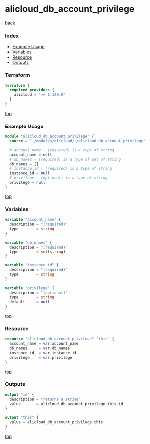 # alicloud_db_account_privilege

[back](../alicloud.md)

### Index

- [Example Usage](#example-usage)
- [Variables](#variables)
- [Resource](#resource)
- [Outputs](#outputs)

### Terraform

```terraform
terraform {
  required_providers {
    alicloud = ">= 1.120.0"
  }
}
```

[top](#index)

### Example Usage

```terraform
module "alicloud_db_account_privilege" {
  source = "./modules/alicloud/r/alicloud_db_account_privilege"

  # account_name - (required) is a type of string
  account_name = null
  # db_names - (required) is a type of set of string
  db_names = []
  # instance_id - (required) is a type of string
  instance_id = null
  # privilege - (optional) is a type of string
  privilege = null
}
```

[top](#index)

### Variables

```terraform
variable "account_name" {
  description = "(required)"
  type        = string
}

variable "db_names" {
  description = "(required)"
  type        = set(string)
}

variable "instance_id" {
  description = "(required)"
  type        = string
}

variable "privilege" {
  description = "(optional)"
  type        = string
  default     = null
}
```

[top](#index)

### Resource

```terraform
resource "alicloud_db_account_privilege" "this" {
  account_name = var.account_name
  db_names     = var.db_names
  instance_id  = var.instance_id
  privilege    = var.privilege
}
```

[top](#index)

### Outputs

```terraform
output "id" {
  description = "returns a string"
  value       = alicloud_db_account_privilege.this.id
}

output "this" {
  value = alicloud_db_account_privilege.this
}
```

[top](#index)